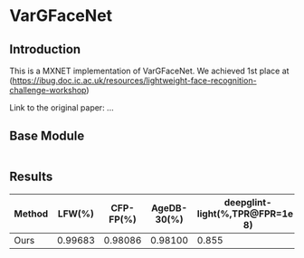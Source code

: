 # VarGFaceNet

## Introduction
This is a MXNET implementation of VarGFaceNet. We achieved 1st place at (https://ibug.doc.ic.ac.uk/resources/lightweight-face-recognition-challenge-workshop)

Link to the original paper: ...


## Base Module
![]()

## Results
| Method  | LFW(%)  | CFP-FP(%) | AgeDB-30(%) | deepglint-light(%,TPR@FPR=1e-8) | Flops (M) |
| ------- | ------- | --------- | ----------- | ------------------------------- | --------- |
|  Ours   | 0.99683 | 0.98086   | 0.98100     | 0.855                           | 1022M     |

